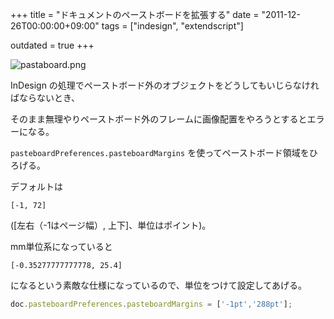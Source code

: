 +++
title = "ドキュメントのペーストボードを拡張する"
date = "2011-12-26T00:00:00+09:00"
tags = ["indesign", "extendscript"]

outdated = true
+++

![pastaboard.png](/images/2011/12/pastaboard.png)

InDesign の処理でペーストボード外のオブジェクトをどうしてもいじらなければならないとき、

そのまま無理やりペーストボード外のフレームに画像配置をやろうとするとエラーになる。


`pasteboardPreferences.pasteboardMargins` を使ってペーストボード領域をひろげる。

デフォルトは

`[-1, 72]`

([左右（-1はページ幅）, 上下]、単位はポイント)。

mm単位系になっていると

`[-0.35277777777778, 25.4] `
 
になるという素敵な仕様になっているので、単位をつけて設定してあげる。

```js
doc.pasteboardPreferences.pasteboardMargins = ['-1pt','288pt'];
```

